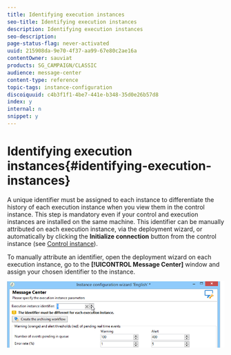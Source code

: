 ```yaml
---
title: Identifying execution instances
seo-title: Identifying execution instances
description: Identifying execution instances
seo-description: 
page-status-flag: never-activated
uuid: 215908da-9e70-4f37-aa99-67e80c2ae16a
contentOwner: sauviat
products: SG_CAMPAIGN/CLASSIC
audience: message-center
content-type: reference
topic-tags: instance-configuration
discoiquuid: c4b3f1f1-4be7-441e-b348-35d0e26b57d8
index: y
internal: n
snippet: y
---
```


# Identifying execution instances{#identifying-execution-instances}

A unique identifier must be assigned to each instance to differentiate the history of each execution instance when you view them in the control instance. This step is mandatory even if your control and execution instances are installed on the same machine. This identifier can be manually attributed on each execution instance, via the deployment wizard, or automatically by clicking the **Initialize connection** button from the control instance (see [Control instance](../../message-center/using/creating-a-shared-connection.md#control-instance)).

To manually attribute an identifier, open the deployment wizard on each execution instance, go to the **[!UICONTROL Message Center]** window and assign your chosen identifier to the instance.

![](assets/messagecenter_id_execinstance_001.png)

